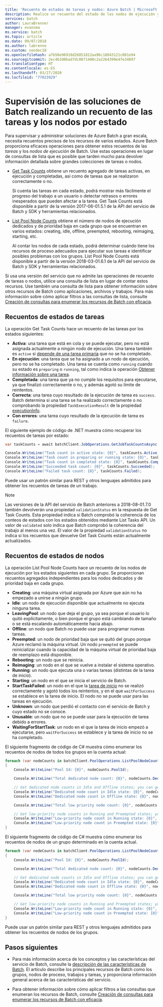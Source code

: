 ```yaml
---
title: 'Recuento de estados de tareas y nodos: Azure Batch | Microsoft Docs'
description: Realice un recuento del estado de los nodos de ejecución y las tareas de Azure Batch para ayudar a administrar y supervisar las soluciones de Batch.
services: batch
author: LauraBrenner
manager: evansma
ms.service: batch
ms.topic: article
ms.date: 09/07/2018
ms.author: labrenne
ms.custom: seodec18
ms.openlocfilehash: a7b58e96918d26851812aa96c18043121c081e94
ms.sourcegitcommit: 2ec4b3d0bad7dc0071400c2a2264399e4fe34897
ms.translationtype: HT
ms.contentlocale: es-ES
ms.lasthandoff: 03/27/2020
ms.locfileid: "77023929"
---
```

# <a name="monitor-batch-solutions-by-counting-tasks-and-nodes-by-state"></a>Supervisión de las soluciones de Batch realizando un recuento de las tareas y los nodos por estado

Para supervisar y administrar soluciones de Azure Batch a gran escala, necesita recuentos precisos de los recursos de varios estados. Azure Batch proporciona eficaces operaciones para obtener estos recuentos de las *tareas* y los *nodos de ejecución* de Batch. Use estas operaciones en lugar de consultas de lista que es posible que tarden mucho para devolver información detallada sobre grandes colecciones de tareas o nodos.

* [Get Task Counts][rest_get_task_counts] obtiene un recuento agregado de tareas activas, en ejecución y completadas, así como de tareas que se realizaron correctamente o no. 

  Si cuenta las tareas en cada estado, podrá mostrar más fácilmente el progreso del trabajo a un usuario o detectar retrasos o errores inesperados que pueden afectar a la tarea. Get Task Counts está disponible a partir de la versión 2017-06-01.5.1 de la API del servicio de Batch y SDK y herramientas relacionados.

* [List Pool Node Counts][rest_get_node_counts] obtiene el número de nodos de ejecución dedicados y de prioridad baja en cada grupo que se encuentran en varios estados: creating, idle, offline, preempted, rebooting, reimaging, starting, etc. 

  Al contar los nodos de cada estado, podrá determinar cuándo tiene los recursos de proceso adecuados para ejecutar sus tareas e identificar posibles problemas con los grupos. List Pool Node Counts está disponible a partir de la versión 2018-03-01.6.1 de la API del servicio de Batch y SDK y herramientas relacionados.

Si usa una versión del servicio que no admite las operaciones de recuento de tareas o nodos, utilice una consulta de lista en lugar de contar estos recursos. Use también una consulta de lista para obtener información sobre otros recursos de Batch como aplicaciones, archivos y trabajos. Para más información sobre cómo aplicar filtros a las consultas de lista, consulte [Creación de consultas para enumerar los recursos de Batch con eficacia](batch-efficient-list-queries.md).

## <a name="task-state-counts"></a>Recuentos de estados de tareas

La operación Get Task Counts hace un recuento de las tareas por los estados siguientes:

- **Activa**: una tarea que está en cola y se puede ejecutar, pero no está asignada actualmente a ningún nodo de ejecución. Una tarea también es `active` si [depende de una tarea primaria](batch-task-dependencies.md) que no se ha completado. 
- **En ejecución**: una tarea que se ha asignado a un nodo de ejecución, pero no se ha completado. Una tarea se cuenta como `running` cuando su estado es `preparing` o `running`, tal como indica la operación [Obtener información sobre una tarea][rest_get_task].
- **Completada**: una tarea que ya no cumple los requisitos para ejecutarse, ya que finalizó correctamente o no, y además agotó su límite de reintentos. 
- **Correcta**: una tarea cuyo resultado de la ejecución de tarea es `success`. Batch determina si una tarea se ha realizado correctamente o no comprobando la propiedad `TaskExecutionResult` de la propiedad [executionInfo][rest_get_exec_info].
- **Con errores**: una tarea cuyo resultado de la ejecución de tarea es `failure`.

El siguiente ejemplo de código de .NET muestra cómo recuperar los recuentos de tareas por estado: 

```csharp
var taskCounts = await batchClient.JobOperations.GetJobTaskCountsAsync("job-1");

Console.WriteLine("Task count in active state: {0}", taskCounts.Active);
Console.WriteLine("Task count in preparing or running state: {0}", taskCounts.Running);
Console.WriteLine("Task count in completed state: {0}", taskCounts.Completed);
Console.WriteLine("Succeeded task count: {0}", taskCounts.Succeeded);
Console.WriteLine("Failed task count: {0}", taskCounts.Failed);
```

Puede usar un patrón similar para REST y otros lenguajes admitidos para obtener los recuentos de tareas de un trabajo. 

> [!NOTE]
> Las versiones de la API del servicio de Batch anteriores a 2018-08-01.7.0 también devolverán una propiedad `validationStatus` en la respuesta de Get Task Counts. Esta propiedad indica si Batch comprobó la coherencia de los conteos de estados con los estados obtenidos mediante List Tasks API. Un valor de `validated` solo indica que Batch comprobó la coherencia del trabajo al menos una vez. El valor de la propiedad `validationStatus` no indica si los recuentos que devuelve Get Task Counts están actualmente actualizados.
>

## <a name="node-state-counts"></a>Recuentos de estados de nodos

La operación List Pool Node Counts hace un recuento de los nodos de ejecución por los estados siguientes en cada grupo. Se proporcionan recuentos agregados independientes para los nodos dedicados y de prioridad baja en cada grupo.

- **Creating**: una máquina virtual asignada por Azure que aún no ha empezado a unirse a ningún grupo.
- **Idle**: un nodo de ejecución disponible que actualmente no ejecuta ninguna tarea.
- **LeavingPool**: un nodo que deja el grupo, ya sea porque el usuario lo quitó explícitamente, o bien porque el grupo está cambiando de tamaño o se está escalando automáticamente hacia abajo.
- **Offline**: un nodo que Batch no puede usar para programar nuevas tareas.
- **Preempted**: un nodo de prioridad baja que se quitó del grupo porque Azure reclamó la máquina virtual. Un nodo `preempted` se puede reinicializar cuando la capacidad de la máquina virtual de prioridad baja de reemplazo está disponible.
- **Rebooting**: un nodo que se reinicia.
- **Reimaging**: un nodo en el que se vuelve a instalar el sistema operativo.
- **Running**: un nodo que ejecuta una o varias tareas (distintas de la tarea de inicio).
- **Starting**: un nodo en el que se inicia el servicio de Batch. 
- **StartTaskFailed**: un nodo en el que la [tarea de inicio][rest_start_task] no se realizó correctamente y agotó todos los reintentos, y en el que `waitForSuccess` se establece en la tarea de inicio. El nodo no se puede usar para las tareas en ejecución.
- **Unknown**: un nodo que perdió el contacto con el servicio de Batch y cuyo estado no se conoce.
- **Unusable**: un nodo que no se puede usar para la ejecución de tarea debido a errores.
- **WaitingForStartTask**: un nodo en el que la tarea de inicio empezó a ejecutarse, pero `waitForSuccess` se establece y la tarea de inicio no se ha completado.

El siguiente fragmento de código de C# muestra cómo enumerar los recuentos de nodos de todos los grupos en la cuenta actual:

```csharp
foreach (var nodeCounts in batchClient.PoolOperations.ListPoolNodeCounts())
{
    Console.WriteLine("Pool Id: {0}", nodeCounts.PoolId);

    Console.WriteLine("Total dedicated node count: {0}", nodeCounts.Dedicated.Total);

    // Get dedicated node counts in Idle and Offline states; you can get additional states.
    Console.WriteLine("Dedicated node count in Idle state: {0}", nodeCounts.Dedicated.Idle);
    Console.WriteLine("Dedicated node count in Offline state: {0}", nodeCounts.Dedicated.Offline);

    Console.WriteLine("Total low priority node count: {0}", nodeCounts.LowPriority.Total);

    // Get low-priority node counts in Running and Preempted states; you can get additional states.
    Console.WriteLine("Low-priority node count in Running state: {0}", nodeCounts.LowPriority.Running);
    Console.WriteLine("Low-priority node count in Preempted state: {0}", nodeCounts.LowPriority.Preempted);
}
```
El siguiente fragmento de código de C# muestra cómo enumerar los recuentos de nodos de un grupo determinado en la cuenta actual.

```csharp
foreach (var nodeCounts in batchClient.PoolOperations.ListPoolNodeCounts(new ODATADetailLevel(filterClause: "poolId eq 'testpool'")))
{
    Console.WriteLine("Pool Id: {0}", nodeCounts.PoolId);

    Console.WriteLine("Total dedicated node count: {0}", nodeCounts.Dedicated.Total);

    // Get dedicated node counts in Idle and Offline states; you can get additional states.
    Console.WriteLine("Dedicated node count in Idle state: {0}", nodeCounts.Dedicated.Idle);
    Console.WriteLine("Dedicated node count in Offline state: {0}", nodeCounts.Dedicated.Offline);

    Console.WriteLine("Total low priority node count: {0}", nodeCounts.LowPriority.Total);

    // Get low-priority node counts in Running and Preempted states; you can get additional states.
    Console.WriteLine("Low-priority node count in Running state: {0}", nodeCounts.LowPriority.Running);
    Console.WriteLine("Low-priority node count in Preempted state: {0}", nodeCounts.LowPriority.Preempted);
}
```
Puede usar un patrón similar para REST y otros lenguajes admitidos para obtener los recuentos de nodos de los grupos.
 
## <a name="next-steps"></a>Pasos siguientes

* Para más información acerca de los conceptos y las características del servicio de Batch, consulte la [descripción de las características de Batch](batch-api-basics.md). El artículo describe los principales recursos de Batch como los grupos, nodos de proceso, trabajos y tareas, y proporciona información general acerca de las características del servicio.

* Para obtener información sobre cómo aplicar filtros a las consultas que enumeran los recursos de Batch, consulte [Creación de consultas para enumerar los recursos de Batch con eficacia](batch-efficient-list-queries.md).


[rest_get_task_counts]: /rest/api/batchservice/job/gettaskcounts
[rest_get_node_counts]: /rest/api/batchservice/account/listpoolnodecounts
[rest_get_task]: /rest/api/batchservice/task/get
[rest_list_tasks]: /rest/api/batchservice/task/list
[rest_get_exec_info]: /rest/api/batchservice/task/get
[rest_start_task]: /rest/api/batchservice/pool/add#starttask

